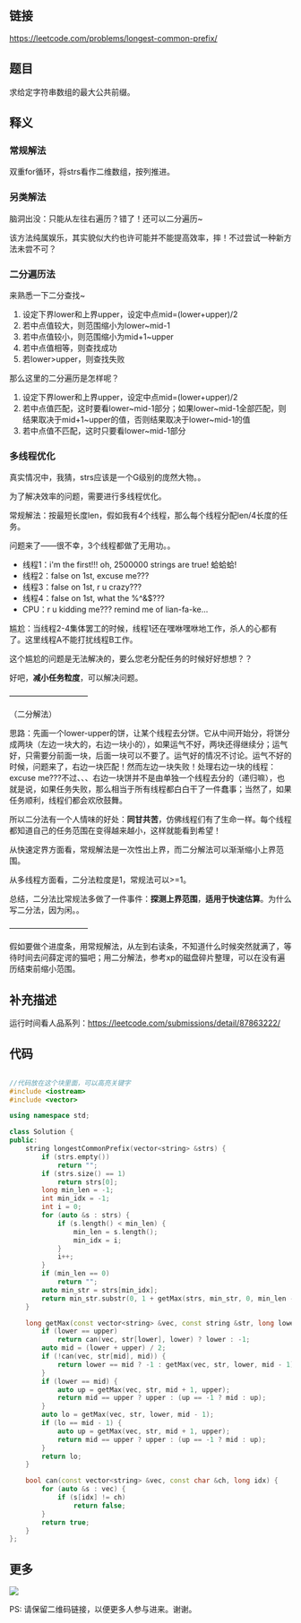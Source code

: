 ## 链接


https://leetcode.com/problems/longest-common-prefix/


## 题目

求给定字符串数组的最大公共前缀。



## 释义

### 常规解法

双重for循环，将strs看作二维数组，按列推进。

### 另类解法

脑洞出没：只能从左往右遍历？错了！还可以二分遍历~

该方法纯属娱乐，其实貌似大约也许可能并不能提高效率，摔！不过尝试一种新方法未尝不可？

### 二分遍历法

来熟悉一下二分查找~

1. 设定下界lower和上界upper，设定中点mid=(lower+upper)/2
2. 若中点值较大，则范围缩小为lower~mid-1
3. 若中点值较小，则范围缩小为mid+1~upper
4. 若中点值相等，则查找成功
5. 若lower>upper，则查找失败

那么这里的二分遍历是怎样呢？

1. 设定下界lower和上界upper，设定中点mid=(lower+upper)/2
2. 若中点值匹配，这时要看lower~mid-1部分；如果lower~mid-1全部匹配，则结果取决于mid+1~upper的值，否则结果取决于lower~mid-1的值
3. 若中点值不匹配，这时只要看lower~mid-1部分


### 多线程优化

真实情况中，我猜，strs应该是一个G级别的庞然大物。。

为了解决效率的问题，需要进行多线程优化。

常规解法：按最短长度len，假如我有4个线程，那么每个线程分配len/4长度的任务。

问题来了——很不幸，3个线程都做了无用功。。

- 线程1：i'm the first!!! oh, 2500000 strings are true! 蛤蛤蛤!
- 线程2：false on 1st, excuse me???
- 线程3：false on 1st, r u crazy???
- 线程4：false on 1st, what the %^&$???
- CPU：r u kidding me??? remind me of lian-fa-ke...

尴尬：当线程2-4集体罢工的时候，线程1还在嘿咻嘿咻地工作，杀人的心都有了。这里线程A不能打扰线程B工作。

这个尴尬的问题是无法解决的，要么您老分配任务的时候好好想想？？

好吧，**减小任务粒度**，可以解决问题。

——————————

（二分解法）

思路：先画一个lower-upper的饼，让某个线程去分饼。它从中间开始分，将饼分成两块（左边一块大的，右边一块小的），如果运气不好，两块还得继续分；运气好，只需要分前面一块，后面一块可以不要了。运气好的情况不讨论。运气不好的时候，问题来了，右边一块匹配！然而左边一块失败！处理右边一块的线程：excuse me???不过、、、右边一块饼并不是由单独一个线程去分的（递归嘛），也就是说，如果任务失败，那么相当于所有线程都白白干了一件蠢事；当然了，如果任务顺利，线程们都会欢欣鼓舞。

所以二分法有一个人情味的好处：**同甘共苦**，仿佛线程们有了生命一样。每个线程都知道自己的任务范围在变得越来越小，这样就能看到希望！

从快速定界方面看，常规解法是一次性出上界，而二分解法可以渐渐缩小上界范围。

从多线程方面看，二分法粒度是1，常规法可以>=1。

总结，二分法比常规法多做了一件事件：**探测上界范围**，**适用于快速估算**。为什么写二分法，因为闲。。

——————————

假如要做个进度条，用常规解法，从左到右读条，不知道什么时候突然就满了，等待时间去问薛定谔的猫吧；用二分解法，参考xp的磁盘碎片整理，可以在没有遍历结束前缩小范围。

## 补充描述

运行时间看人品系列：https://leetcode.com/submissions/detail/87863222/




## 代码


```c++

//代码放在这个块里面，可以高亮关键字
#include <iostream>
#include <vector>

using namespace std;

class Solution {
public:
    string longestCommonPrefix(vector<string> &strs) {
        if (strs.empty())
            return "";
        if (strs.size() == 1)
            return strs[0];
        long min_len = -1;
        int min_idx = -1;
        int i = 0;
        for (auto &s : strs) {
            if (s.length() < min_len) {
                min_len = s.length();
                min_idx = i;
            }
            i++;
        }
        if (min_len == 0)
            return "";
        auto min_str = strs[min_idx];
        return min_str.substr(0, 1 + getMax(strs, min_str, 0, min_len - 1));
    }

    long getMax(const vector<string> &vec, const string &str, long lower, long upper) {
        if (lower == upper)
            return can(vec, str[lower], lower) ? lower : -1;
        auto mid = (lower + upper) / 2;
        if (!can(vec, str[mid], mid)) {
            return lower == mid ? -1 : getMax(vec, str, lower, mid - 1);
        }
        if (lower == mid) {
            auto up = getMax(vec, str, mid + 1, upper);
            return mid == upper ? upper : (up == -1 ? mid : up);
        }
        auto lo = getMax(vec, str, lower, mid - 1);
        if (lo == mid - 1) {
            auto up = getMax(vec, str, mid + 1, upper);
            return mid == upper ? upper : (up == -1 ? mid : up);
        }
        return lo;
    }

    bool can(const vector<string> &vec, const char &ch, long idx) {
        for (auto &s : vec) {
            if (s[idx] != ch)
                return false;
        }
        return true;
    }
};
```

## 更多

![](https://github.com/githubwoniu/learnprogram/blob/master/image/erweima.png)

PS: 请保留二维码链接，以便更多人参与进来。谢谢。
